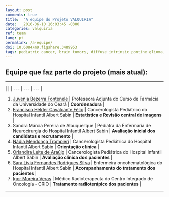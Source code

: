 ```yaml
---
layout: post
comments: true
title:  "A equipe do Projeto VALQUIRIA"
date:   2016-06-10 16:03:45 -0300
categories: valquiria
ref: team
lang: pt
permalink: /a-equipe/
doi: 10.6084/m9.figshare.3489953
tags: pediatric cancer, brain tumors, diffuse intrinsic pontine glioma, clinical trial, project valkyrie
---
```


## Equipe que faz parte do projeto (mais atual):

---

| | |
--- | --- | --- |
1. [Juvenia Bezerra Fontenele](http://lattes.cnpq.br/8074057039410516) | Professora Adjunta do Curso de Farmácia da Universidade do Ceará  | **Coordenadora** |
2. [Francisco Hélder Cavalcante Félix](http://lattes.cnpq.br/6162559061981731) | Cancerologista Pediátrico do Hospital Infantil Albert Sabin |  **Estatística e Revisão central de imagens** |
3. Sandra Márcia Pereira de Albuquerque | Pediatra da Enfermaria de Neurocirurgia do Hospital Infantil Albert Sabin | **Avaliação inicial dos candidatos e recrutamento** |
4. [Nádia Mendonça Trompieri]( http://lattes.cnpq.br/8778763921712253) | Cancerologista Pediátrica do Hospital Infantil Albert Sabin |  **Orientação clínica** |
5. [Orlandira Leite de Araújo](http://lattes.cnpq.br/1752432635257758) | Cancerologista Pediátrica do Hospital Infantil Albert Sabin  | **Avaliação clínica dos pacientes** |
6. [Sara Lívia Fernandes Rodrigues Silva](http://lattes.cnpq.br/1457213218720948) | Enfermeira oncohematológica do Hospital Infantil Albert Sabin |  **Acompanhamento do tratamento dos pacientes** |
7. [Igor Moreira Veras](http://lattes.cnpq.br/8832921114000649) | Médico Radioterapeuta do Centro Integrado de Oncología - CRIO | **Tratamento radioterápico dos pacientes** |

---
